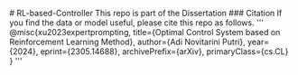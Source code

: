 <p align="center" width="100%"></p>
# RL-based-Controller
This repo is part of the Dissertation 
### Citation
If you find the data or model useful, please cite this repo as follows.
'''
@misc{xu2023expertprompting,
      title={Optimal Control System based on Reinforcement Learning Method}, 
      author={Adi Novitarini Putri},
      year={2024},
      eprint={2305.14688},
      archivePrefix={arXiv},
      primaryClass={cs.CL}
}
'''
